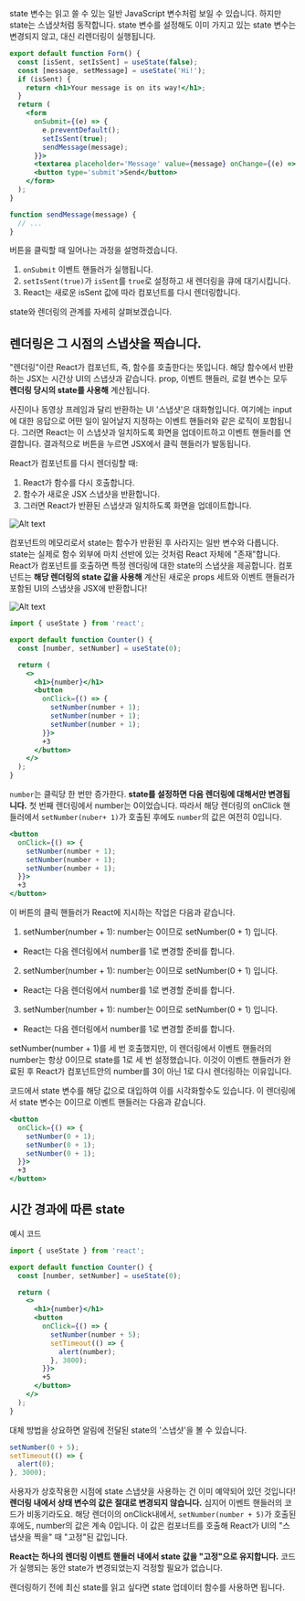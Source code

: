 state 변수는 읽고 쓸 수 있는 일반 JavaScript 변수처럼 보일 수 있습니다.
하지만 state는 스냅샷처럼 동작합니다. state 변수를 설정해도 이미 가지고 있는 state 변수는 변경되지 않고, 대신 리렌더링이 실행됩니다.

```jsx
export default function Form() {
  const [isSent, setIsSent] = useState(false);
  const [message, setMessage] = useState('Hi!');
  if (isSent) {
    return <h1>Your message is on its way!</h1>;
  }
  return (
    <form
      onSubmit={(e) => {
        e.preventDefault();
        setIsSent(true);
        sendMessage(message);
      }}>
      <textarea placeholder='Message' value={message} onChange={(e) => setMessage(e.target.value)} />
      <button type='submit'>Send</button>
    </form>
  );
}

function sendMessage(message) {
  // ...
}
```

버튼을 클릭할 때 일어나는 과정을 설명하겠습니다.

1. `onSubmit` 이벤트 핸들러가 실행됩니다.
2. `setIsSent(true)`가 `isSent`를 `true`로 설정하고 새 렌더링을 큐에 대기시킵니다.
3. React는 새로운 isSent 값에 따라 컴포넌트를 다시 렌더링합니다.

state와 렌더링의 관계를 자세히 살펴보겠습니다.

## 렌더링은 그 시점의 스냅샷을 찍습니다.

"렌더링"이란 React가 컴포넌트, 즉, 함수를 호출한다는 뜻입니다. 해당 함수에서 반환하는 JSX는 시간상 UI의 스냅샷과 같습니다. prop, 이벤트 핸들러, 로컬 변수는 모두 **렌더링 당시의 state를 사용해** 계산됩니다.

사진이나 동영상 프레임과 달리 반환하는 UI '스냅샷'은 대화형입니다. 여기에는 input에 대한 응답으로 어떤 일이 일어날지 지정하는 이벤트 핸들러와 같은 로직이 포함됩니다. 그러면 React는 이 스냅샷과 일치하도록 화면을 업데이트하고 이벤트 핸들러를 연결합니다. 결과적으로 버튼을 누르면 JSX에서 클릭 핸들러가 발동됩니다.

React가 컴포넌트를 다시 렌더링할 때:

1. React가 함수를 다시 호출합니다.
2. 함수가 새로운 JSX 스냅샷을 반환합니다.
3. 그러면 React가 반환된 스냅샷과 일치하도록 화면을 업데이트합니다.

![Alt text](/images/re-render.png)

컴포넌트의 메모리로서 state는 함수가 반환된 후 사라지는 일반 변수와 다릅니다. state는 실제로 함수 외부에 마치 선반에 있는 것처럼 React 자체에 "존재"합니다. React가 컴포넌트를 호출하면 특정 렌더링에 대한 state의 스냅샷을 제공합니다. 컴포넌트는 **해당 렌더링의 state 값을 사용해** 계산된 새로운 props 세트와 이벤트 핸들러가 포함된 UI의 스냅샷을 JSX에 반환합니다!

![Alt text](/images/re-render2.png)

```jsx
import { useState } from 'react';

export default function Counter() {
  const [number, setNumber] = useState(0);

  return (
    <>
      <h1>{number}</h1>
      <button
        onClick={() => {
          setNumber(number + 1);
          setNumber(number + 1);
          setNumber(number + 1);
        }}>
        +3
      </button>
    </>
  );
}
```

`number`는 클릭당 한 번만 증가한다.
**state를 설정하면 다음 렌더링에 대해서만 변경됩니다.** 첫 번째 렌더링에서 number는 0이었습니다. 따라서 해당 렌더링의 onClick 핸들러에서 `setNumber(nuber+ 1)`가 호출된 후에도 `number`의 값은 여전히 0입니다.

```jsx
<button
  onClick={() => {
    setNumber(number + 1);
    setNumber(number + 1);
    setNumber(number + 1);
  }}>
  +3
</button>
```

이 버튼의 클릭 핸들러가 React에 지시하는 작업은 다음과 같습니다.

1. setNumber(number + 1): number는 0이므로 setNumber(0 + 1) 입니다.

- React는 다음 렌더링에서 number를 1로 변경할 준비를 합니다.

2. setNumber(number + 1): number는 0이므로 setNumber(0 + 1) 입니다.

- React는 다음 렌더링에서 number를 1로 변경할 준비를 합니다.

3. setNumber(number + 1): number는 0이므로 setNumber(0 + 1) 입니다.

- React는 다음 렌더링에서 number를 1로 변경할 준비를 합니다.

setNumber(number + 1)를 세 번 호출했지만, 이 렌더링에서 이벤트 핸들러의 number는 항상 0이므로 state를 1로 세 번 설정했습니다. 이것이 이벤트 핸들러가 완료된 후 React가 컴포넌트안의 number를 3이 아닌 1로 다시 렌더링하는 이유입니다.

코드에서 state 변수를 해당 값으로 대입하여 이를 시각화할수도 있습니다. 이 렌더링에서 state 변수는 0이므로 이벤트 핸들러는 다음과 같습니다.

```jsx
<button
  onClick={() => {
    setNumber(0 + 1);
    setNumber(0 + 1);
    setNumber(0 + 1);
  }}>
  +3
</button>
```

## 시간 경과에 따른 state

예시 코드

```jsx
import { useState } from 'react';

export default function Counter() {
  const [number, setNumber] = useState(0);

  return (
    <>
      <h1>{number}</h1>
      <button
        onClick={() => {
          setNumber(number + 5);
          setTimeout(() => {
            alert(number);
          }, 3000);
        }}>
        +5
      </button>
    </>
  );
}
```

대체 방법을 상요하면 알림에 전달된 state의 '스냅샷'을 볼 수 있습니다.

```jsx
setNumber(0 + 5);
setTimeout(() => {
  alert(0);
}, 3000);
```

사용자가 상호작용한 시점에 state 스냅샷을 사용하는 건 이미 예약되어 있던 것입니다!
**렌더링 내에서 상태 변수의 값은 절대로 변경되지 않습니다.** 심지어 이벤트 핸들러의 코드가 비동기라도요.
해당 렌더이의 onClick내에서, `setNumber(number + 5)`가 호출된 후에도, number의 값은 계속 0입니다. 이 값은 컴포너트를 호출해 React가 UI의 "스냅샷을 찍을" 때 "고정"된 값입니다.

**React는 하나의 렌더링 이벤트 핸들러 내에서 state 값을 "고정"으로 유지합니다.** 코드가 실행되는 동안 state가 변경되었는지 걱정할 필요가 없습니다.

렌더링하기 전에 최신 state를 읽고 싶다면 state 업데이터 함수를 사용하면 됩니다.
